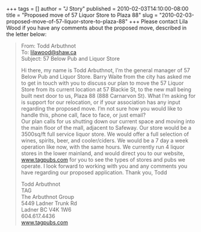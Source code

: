 +++
tags = []
author = "J Story"
published = 2010-02-03T14:10:00-08:00
title = "Proposed move of 57 Liquor Store to Plaza 88"
slug = "2010-02-03-proposed-move-of-57-liquor-store-to-plaza-88"
+++
Please contact Lila Wood if you have any comments about the proposed
move, described in the letter below:  
  
  

> From: Todd Arbuthnot  
> To: lilawood@shaw.ca  
> Subject: 57 Below Pub and Liquor Store  
>   
>   
> Hi there, my name is Todd Arbuthnot, I’m the general manager of 57
> Below Pub and Liquor Store. Barry Waite from the city has asked me to
> get in touch with you to discuss our plan to move the 57 Liquor Store
> from its current location at 57 Blackie St, to the new mall being
> built next door to us, Plaza 88 (888 Carnarvon St). What I’m asking
> for is support for our relocation, or if your association has any
> input regarding the proposed move. I’m not sure how you would like to
> handle this, phone call, face to face, or just email?  
> Our plan calls for us shutting down our current space and moving into
> the main floor of the mall, adjacent to Safeway. Our store would be a
> 3500sq/ft full service liquor store. We would offer a full selection
> of wines, spirits, beer, and cooler/ciders. We would be a 7 day a week
> operation like now, with the same hours. We currently run 4 liquor
> stores in the lower mainland, and would direct you to our website,
> www.tagpubs.com for you to see the types of stores and pubs we
> operate. I look forward to working with you and any comments you have
> regarding our proposed application. Thank you, Todd  
>   
> Todd Arbuthnot  
> TAG  
> The Arbuthnot Group  
> 5449 Ladner Trunk Rd  
> Ladner BC V4K 1W6  
> 604.617.4436  
> www.tagpubs.com
